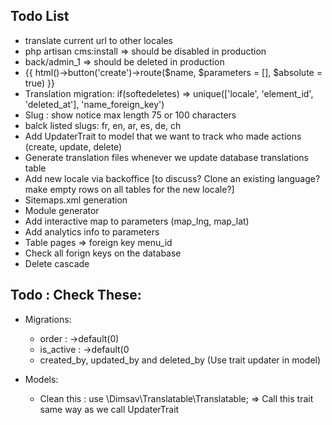 
## Todo List
 - translate current url to other locales
 - php artisan cms:install => should be disabled in production
 - back/admin_1 => should be deleted in production
 - {{ html()->button('create')->route($name, $parameters = [], $absolute = true) }}
 - Translation migration: if(softedeletes) => unique(['locale', 'element_id', 'deleted_at'], 'name_foreign_key')
 - Slug : show notice max length 75 or 100 characters
 - balck listed slugs: fr, en, ar, es, de, ch
 - Add UpdaterTrait to model that we want to track who made actions (create, update, delete)
 - Generate translation files whenever we update database translations table
 - Add new locale via backoffice [to discuss? Clone an existing language? make empty rows on all tables for the new locale?]
 - Sitemaps.xml generation
 - Module generator
 - Add interactive map to parameters (map_lng, map_lat)
 - Add analytics info to parameters
 - Table pages => foreign key menu_id
 - Check all forign keys on the database
 - Delete cascade


## Todo : Check These:
 - Migrations:
    - order : ->default(0)
    - is_active : ->default(0
    - created_by, updated_by and deleted_by (Use trait updater in model)

 - Models:
    - Clean this : use \Dimsav\Translatable\Translatable; => Call this trait same way as we call UpdaterTrait
